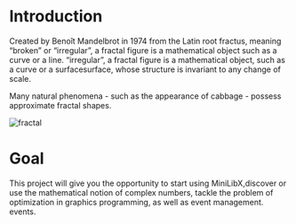  # Introduction

Created by Benoît Mandelbrot in 1974 from the Latin root fractus, meaning “broken” or “irregular”, a fractal figure is a mathematical object such as a curve or a line. “irregular”, a fractal figure is a mathematical object, such as a curve or a surfacesurface, whose structure is invariant to any change of scale.

Many natural phenomena - such as the appearance of cabbage - possess
approximate fractal shapes.

![fractal](https://news.uoregon.edu/sites/default/files/styles/landscape_xl/public/field/image/nature_fractals_shutterstock.jpg?itok=746XE42l)

# Goal

This project will give you the opportunity to start using MiniLibX,discover or use the mathematical notion of complex numbers, tackle the problem of optimization in graphics programming, as well as event management.
events.

